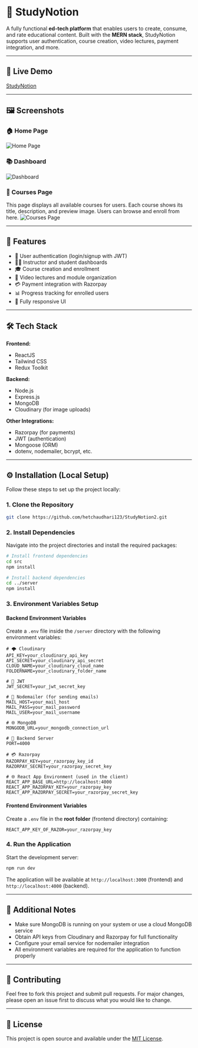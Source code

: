
# 📘 StudyNotion

A fully functional **ed-tech platform** that enables users to create, consume, and rate educational content. Built with the **MERN stack**, StudyNotion supports user authentication, course creation, video lectures, payment integration, and more.

----------

## 🚀 Live Demo

[StudyNotion](https://study-notion2.vercel.app/)

----------

## 🖼️ Screenshots

### 🏠 Home Page

![Home Page](https://claude.ai/chat/assets/homepage.png)

### 📚 Dashboard

![Dashboard](https://claude.ai/chat/assets/dashboard.png)

### 📖 Courses Page

This page displays all available courses for users. Each course shows its title, description, and preview image. Users can browse and enroll from here. ![Courses Page](https://claude.ai/chat/assets/courses.png)

----------

## 🧠 Features

-   🔐 User authentication (login/signup with JWT)
-   🧑‍🏫 Instructor and student dashboards
-   🎓 Course creation and enrollment
-   🎥 Video lectures and module organization
-   💳 Payment integration with Razorpay
-   📊 Progress tracking for enrolled users
-   📱 Fully responsive UI

----------

## 🛠️ Tech Stack

**Frontend:**

-   ReactJS
-   Tailwind CSS
-   Redux Toolkit

**Backend:**

-   Node.js
-   Express.js
-   MongoDB
-   Cloudinary (for image uploads)

**Other Integrations:**

-   Razorpay (for payments)
-   JWT (authentication)
-   Mongoose (ORM)
-   dotenv, nodemailer, bcrypt, etc.

----------

## ⚙️ Installation (Local Setup)

Follow these steps to set up the project locally:

### 1. Clone the Repository

```bash
git clone https://github.com/hetchaudhari123/StudyNotion2.git

```

### 2. Install Dependencies

Navigate into the project directories and install the required packages:

```bash
# Install frontend dependencies
cd src
npm install

# Install backend dependencies
cd ../server
npm install

```

### 3. Environment Variables Setup

#### Backend Environment Variables

Create a `.env` file inside the `/server` directory with the following environment variables:

```env
# 🌩️ Cloudinary
API_KEY=your_cloudinary_api_key
API_SECRET=your_cloudinary_api_secret
CLOUD_NAME=your_cloudinary_cloud_name
FOLDERNAME=your_cloudinary_folder_name

# 🔐 JWT
JWT_SECRET=your_jwt_secret_key

# 📧 Nodemailer (for sending emails)
MAIL_HOST=your_mail_host
MAIL_PASS=your_mail_password
MAIL_USER=your_mail_username

# 🌐 MongoDB
MONGODB_URL=your_mongodb_connection_url

# 🚀 Backend Server
PORT=4000

# 💳 Razorpay
RAZORPAY_KEY=your_razorpay_key_id
RAZORPAY_SECRET=your_razorpay_secret_key

# 🌐 React App Environment (used in the client)
REACT_APP_BASE_URL=http://localhost:4000
REACT_APP_RAZORPAY_KEY=your_razorpay_key
REACT_APP_RAZORPAY_SECRET=your_razorpay_secret_key

```

#### Frontend Environment Variables

Create a `.env` file in the **root folder** (frontend directory) containing:

```env
REACT_APP_KEY_OF_RAZOR=your_razorpay_key

```

### 4. Run the Application

Start the development server:

```bash
npm run dev

```

The application will be available at `http://localhost:3000` (frontend) and `http://localhost:4000` (backend).

----------

## 📝 Additional Notes

-   Make sure MongoDB is running on your system or use a cloud MongoDB service
-   Obtain API keys from Cloudinary and Razorpay for full functionality
-   Configure your email service for nodemailer integration
-   All environment variables are required for the application to function properly

----------

## 🤝 Contributing

Feel free to fork this project and submit pull requests. For major changes, please open an issue first to discuss what you would like to change.

----------

## 📄 License

This project is open source and available under the [MIT License](https://claude.ai/chat/LICENSE).
